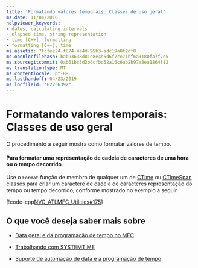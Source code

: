 ```yaml
---
title: 'Formatando valores temporais: Classes de uso geral'
ms.date: 11/04/2016
helpviewer_keywords:
- dates, calculating intervals
- elapsed time, string representation
- time [C++], formatting
- formatting [C++], time
ms.assetid: 7fcfee24-f874-4a4d-95b3-adc19a0f2df0
ms.openlocfilehash: bab93638d81e8e4e5d6f7ce71bf6a3180fa7f7e5
ms.sourcegitcommit: 0ab61bc3d2b6cfbd52a16c6ab2b97a8ea1864f12
ms.translationtype: MT
ms.contentlocale: pt-BR
ms.lasthandoff: 04/23/2019
ms.locfileid: "62236392"
---
```

# <a name="formatting-time-values-general-purpose-classes"></a>Formatando valores temporais: Classes de uso geral

O procedimento a seguir mostra como formatar valores de tempo.

#### <a name="to-format-a-string-representation-of-a-time-or-elapsed-time"></a>Para formatar uma representação de cadeia de caracteres de uma hora ou o tempo decorrido

Use o `Format` função de membro de qualquer um de [CTime](../atl-mfc-shared/reference/ctime-class.md) ou [CTimeSpan](../atl-mfc-shared/reference/ctimespan-class.md) classes para criar um caractere de cadeia de caracteres representação do tempo ou tempo decorrido, conforme mostrado no exemplo a seguir.

   [!code-cpp[NVC_ATLMFC_Utilities#175](../atl-mfc-shared/codesnippet/cpp/formatting-time-values-general-purpose-classes_1.cpp)]

## <a name="what-do-you-want-to-know-more-about"></a>O que você deseja saber mais sobre

- [Data geral e da programação de tempo no MFC](../atl-mfc-shared/date-and-time.md)

- [Trabalhando com SYSTEMTIME](../atl-mfc-shared/date-and-time-systemtime-support.md)

- [Suporte de automação de data e a programação de tempo](../atl-mfc-shared/date-and-time-automation-support.md)
